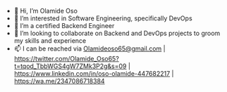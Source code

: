 - 👋 Hi, I’m Olamide Oso
- 👀 I’m interested in Software Engineering, specifically DevOps 
- 🌱 I’m a certified Backend Engineer
- 💞️ I’m looking to collaborate on Backend and DevOps projects to groom my skills and experience 
- 📫 I can be reached via Olamideoso65@gmail.com | https://twitter.com/Olamide_Oso65?t=tqod_TbbWGS4gW7ZMk3P2g&s=09 | https://www.linkedin.com/in/oso-olamide-447682217 | https://wa.me/2347086718384


<!---
VicvekSr9485/VicvekSr9485 is a ✨ special ✨ repository because its `README.md` (this file) appears on your GitHub profile.
You can click the Preview link to take a look at your changes.
--->
